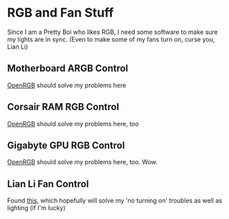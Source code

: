 # RGB and Fan Stuff
Since I am a Pretty Boi who likes RGB, I need some software to make sure my lights are in sync. (Even to make some of my fans turn on, curse you, Lian Li)

## Motherboard ARGB Control
[OpenRGB](https://openrgb.org/#downloads) should solve my problems here

## Corsair RAM RGB Control
[OpenRGB](https://openrgb.org/#downloads) should solve my problems here, too

## Gigabyte GPU RGB Control
[OpenRGB](https://openrgb.org/#downloads) should solve my problems here, too. Wow.

## Lian Li Fan Control
Found [this](https://www.reddit.com/r/lianli/comments/13qzmg4/unisync_a_lightweight_tool_to_configure_lian_li/), which hopefully will solve my 'no turning on' troubles as well as lighting (if I'm lucky)
